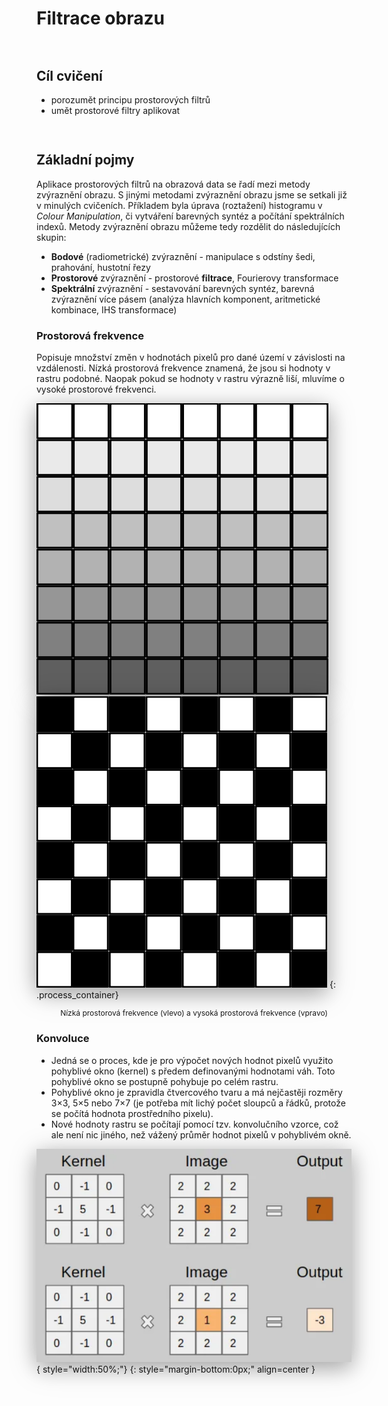 <style>
  .md-typeset__scrollwrap {text-align: center ;}
  table th {text-align: center !important;}
  table td {text-align: center !important;}
  h2 {font-weight:700 !important;}                                                                   /* Pokus – zmena formatu nadpisu 2 */
  figcaption {font-size:12px;margin-top:5px !important;text-align:center;line-height:1.2em;}         /* Formatovani Popisku obrazku */
  hr.l1 {background-color:var(--md-primary-fg-color);height:2px;margin-bottom:3em !important;}       /* Formatovani Break Line – LEVEL 1 */
  img,iframe {filter:drop-shadow(0 10px 16px rgba(0,0,0,0.2)) drop-shadow(0 6px 20px rgba(0,0,0,0.2)) !important; object-fit:contain;} /* Stin pod obrazky a videi */

  /* TLACITKA */
  .md-button {text-align:center;transition: all .1s ease-in-out !important;}  /* Button – zarovnani textu */
  .md-button:hover {transform: scale(1.04);opacity:.8;background-color:var(--md-primary-fg-color) !important;border-color:var(--md-primary-fg-color) !important;color:var(--md-primary-bg-color) !important;/*filter: brightness(80%);*/}            /* Button Hover – animace zvetseni a zmeny barvy */
  .md-button:focus {opacity:.8;background-color:var(--md-primary-fg-color) !important;border-color:var(--md-primary-fg-color) !important;color:var(--md-primary-bg-color) !important;}                                                                /* Button Focus – stejny vzhled jako hover */
  .url-name {line-height:1.2;/*padding-top:5px !important;*/}                 /* Button s URL */
  .url-name span:first-child {font-size:.7em; font-weight:300;}               /* Button s URL – format*/
  .url-name span.twemoji {vertical-align:-0px;}                               /* Button s URL – zarovnani ikony*/
  .md-button.button_smaller {font-size:smaller; padding:1px 5px;}             /* Mensi button (bez URL) */

  /* FLEXBOXY */
  .process_container {display:flex !important; justify-content:center; align-items:center; column-gap:calc((100vw * 0.03) - 6px);} /* Kontejner pro content = FlexBox */
  .process_container div {display:flex;}                                                                                           /* Obsah (obrazky a sipky) */
  .process_container .process_icon {width:/*40px*/calc((100vw * 0.01) + 25px); flex-shrink:0;filter:none !important;}              /* Velikost ikony (bacha na mobily) */
  .process_container img {max-height:600px; display:flex;}                                                                                       /* Obrazky ve flexboxech maji maximalni vysku */
</style>

# Filtrace obrazu

<hr class="l1">

## Cíl cvičení

- porozumět principu prostorových filtrů
- umět prostorové filtry aplikovat

<hr class="l1">

## Základní pojmy

Aplikace prostorových filtrů na obrazová data se řadí mezi metody zvýraznění obrazu. S jinými metodami zvýraznění obrazu jsme se setkali již v minulých cvičeních. Příkladem byla úprava (roztažení) histogramu v *Colour Manipulation*, či vytváření barevných syntéz a počítání spektrálních indexů. Metody zvýraznění obrazu můžeme tedy rozdělit do následujících skupin:

- **Bodové** (radiometrické) zvýraznění - manipulace s odstíny šedi, prahování, hustotní řezy
- **Prostorové** zvýraznění - prostorové **filtrace**, Fourierovy transformace
- **Spektrální** zvýraznění - sestavování barevných syntéz, barevná zvýraznění více pásem (analýza hlavních komponent, aritmetické kombinace, IHS
transformace)

### Prostorová frekvence

Popisuje množství změn v hodnotách pixelů pro dané území v závislosti na vzdálenosti. Nízká prostorová frekvence znamená, že jsou si hodnoty v rastru podobné. Naopak pokud se hodnoty v rastru výrazně liší, mluvíme o vysoké prostorové frekvenci.

![](../assets/cviceni4/01_low_spatial_frequency.png)
![](../assets/cviceni4/02_high_spatial_frequency.png)
{: .process_container}
<figcaption>Nízká prostorová frekvence (vlevo) a vysoká prostorová frekvence (vpravo)</figcaption>

### Konvoluce

- Jedná se o proces, kde je pro výpočet nových hodnot pixelů využito pohyblivé okno (kernel) s předem definovanými hodnotami váh. Toto pohyblivé okno se postupně pohybuje po celém rastru.
- Pohyblivé okno je zpravidla čtvercového tvaru a má nejčastěji rozměry 3×3, 5×5 nebo 7×7 (je potřeba mít lichý počet sloupců a řádků, protože se počítá hodnota prostředního pixelu).
- Nové hodnoty rastru se počítají pomocí tzv. konvolučního vzorce, což ale není nic jiného, než vážený průměr hodnot pixelů v pohyblivém okně.

![](../assets/cviceni4/03_convolution.png){ style="width:50%;"}
{: style="margin-bottom:0px;" align=center }

<hr class="l1">
